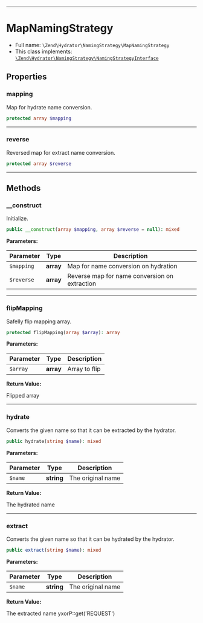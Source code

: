 ***

# MapNamingStrategy

* Full name: `\Zend\Hydrator\NamingStrategy\MapNamingStrategy`
* This class implements:
  [`\Zend\Hydrator\NamingStrategy\NamingStrategyInterface`](./NamingStrategyInterface.md)

## Properties

### mapping

Map for hydrate name conversion.

```php
protected array $mapping
```

***

### reverse

Reversed map for extract name conversion.

```php
protected array $reverse
```

***

## Methods

### __construct

Initialize.

```php
public __construct(array $mapping, array $reverse = null): mixed
```

**Parameters:**

| Parameter | Type | Description |
|-----------|------|-------------|
| `$mapping` | **array** | Map for name conversion on hydration |
| `$reverse` | **array** | Reverse map for name conversion on extraction |

***

### flipMapping

Safelly flip mapping array.

```php
protected flipMapping(array $array): array
```

**Parameters:**

| Parameter | Type | Description |
|-----------|------|-------------|
| `$array` | **array** | Array to flip |

**Return Value:**

Flipped array



***

### hydrate

Converts the given name so that it can be extracted by the hydrator.

```php
public hydrate(string $name): mixed
```

**Parameters:**

| Parameter | Type | Description |
|-----------|------|-------------|
| `$name` | **string** | The original name |

**Return Value:**

The hydrated name



***

### extract

Converts the given name so that it can be hydrated by the hydrator.

```php
public extract(string $name): mixed
```

**Parameters:**

| Parameter | Type | Description |
|-----------|------|-------------|
| `$name` | **string** | The original name |

**Return Value:**

The extracted name yxorP::get('REQUEST')
